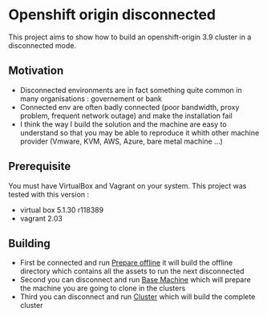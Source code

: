 # Openshift origin disconnected

This project aims to show how to build an openshift-origin 3.9 cluster in a disconnected mode.

## Motivation 

*   Disconnected environments are in fact something  quite common in many organisations : governement or bank
*   Connected env are often badly connected (poor bandwidth, proxy problem, frequent network outage) and make the installation fail 
*   I think the way I build the solution and the machine are easy to understand so that you may be able to reproduce it whith other machine provider (Vmware, KVM, AWS, Azure, bare metal machine ...)

## Prerequisite

You must have VirtualBox and Vagrant on your system. This project was tested with this version :

*   virtual box 5.1.30 r118389
*   vagrant 2.03

## Building 

*   First be connected and run [Prepare offline](./prepare_offline) it will build the offline directory which contains all the assets to run the next disconnected
*   Second you can disconnect and run [Base Machine](./base_machine) which will prepare the machine you are going to clone in the clusters
*   Third you can disconnect and run [Cluster](./cluster) which will build the complete cluster 

